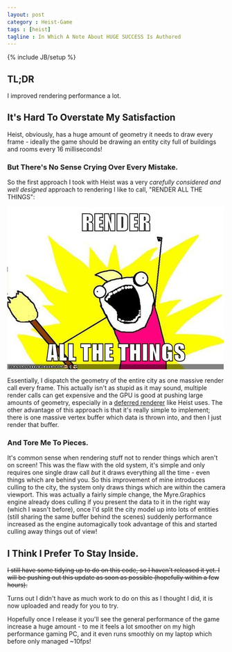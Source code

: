 ```yaml
---
layout: post
category : Heist-Game
tags : [heist]
tagline : In Which A Note About HUGE SUCCESS Is Authored
---
```

{% include JB/setup %}


## TL;DR

I improved rendering performance a lot.

## It's Hard To Overstate My Satisfaction

Heist, obviously, has a huge amount of geometry it needs to draw every frame - ideally the game should be drawing an entity city full of buildings and rooms every 16 milliseconds!

### But There's No Sense Crying Over Every Mistake.

So the first approach I took with Heist was a very _carefully considered and well designed_ approach to rendering I like to call, "RENDER ALL THE THINGS":

![All the things](/assets/render-all-the-things.jpg)

Essentially, I dispatch the geometry of the entire city as one massive render call every frame. This actually isn't as stupid as it may sound, multiple render calls can get expensive and the GPU is good at pushing large amounts of geometry, especially in a [deferred renderer](http://en.wikipedia.org/wiki/Deferred_shading) like Heist uses. The other advantage of this approach is that it's really simple to implement; there is one massive vertex buffer which data is thrown into, and then I just render that buffer.

### And Tore Me To Pieces.

It's common sense when rendering stuff not to render things which aren't on screen! This was the flaw with the old system, it's simple and only requires one single draw call _but_ it draws everything all the time - even things which are behind you. So this improvement of mine introduces culling to the city, the system only draws things which are within the camera viewport. This was actually a fairly simple change, the Myre.Graphics engine already does culling if you present the data to it in the right way (which I wasn't before), once I'd split the city model up into lots of entities (still sharing the same buffer behind the scenes) suddenly performance increased as the engine automagically took advantage of this and started culling away things out of view!

## I Think I Prefer To Stay Inside.

<del>I still have some tidying up to do on this code, so I haven't released it yet. I will be pushing out this update as soon as possible (hopefully within a few hours).</del>

Turns out I didn't have as much work to do on this as I thought I did, it is now uploaded and ready for you to try.

Hopefully once I release it you'll see the general performance of the game increase a huge amount - to me it feels a lot smoother on my high performance gaming PC, and it even runs smoothly on my laptop which before only managed ~10fps!
